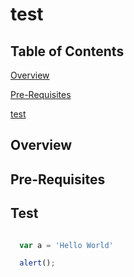 
# test

## Table of Contents 

[Overview](#overview)

[Pre-Requisites](#pre-requisites)

[test](#test)

## Overview



## Pre-Requisites


## Test


```typescript

  var a = 'Hello World'

  alert();

```
